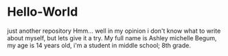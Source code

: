 # Hello-World
just another repository
Hmm... well in my opinion i don't know what to write about myself, but lets give it a try. My full name is Ashley michelle Begum, my age is 14 years old, i'm a student in middle school; 8th grade.
